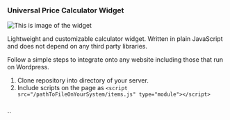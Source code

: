 ### Universal Price Calculator Widget

![This is image of the widget](https://i.ibb.co/fX6bgb3/Calc-image.png)

Lightweight and customizable calculator widget. Written in plain JavaScript and does not depend on any third party libraries. 

Follow a simple steps to integrate onto any website including those that run on Wordpress.

1. Clone repository into directory of your server.
2. Include scripts on the page as 
  `<script src="/pathToFileOnYourSystem/items.js" type="module"></script>`
  <br>
  `<script src="/pathToFileOnYourSystem/action.js" type="module"></script>`

